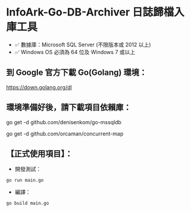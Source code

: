 # InfoArk-Go-DB-Archiver 日誌歸檔入庫工具
- ✅ 數據庫：Microsoft SQL Server (不限版本或 2012 以上)
- ✅ Windows OS 必須為 64 位及 Windows 7 或以上


## 到 Google 官方下載 Go(Golang) 環境：
https://down.golang.org/dl


## 環境準備好後，請下載項目依賴庫：

go get -d github.com/denisenkom/go-mssqldb

go get -d github.com/orcaman/concurrent-map

## 【正式使用項目】：
- 開發測試：
```
go run main.go
```

- 編譯：
```
go build main.go
```
